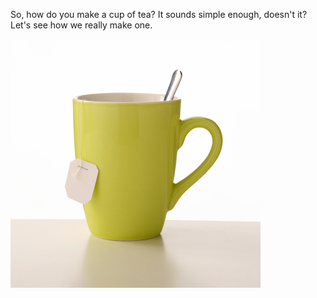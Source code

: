 

So, how do you make a cup of tea? It sounds simple enough, doesn't it? Let's see how we really make one.

![](.guides/img/cup-of-tea.jpg)
